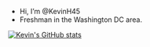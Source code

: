 - Hi, I’m @KevinH45
- Freshman in the Washington DC area.


[![Kevin's GitHub stats](https://github-readme-stats.vercel.app/api?username=KevinH45&theme=tokyonight)](https://github.com/anuraghazra/github-readme-stats)
